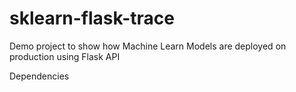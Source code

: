 # sklearn-flask-trace
Demo project to show how Machine Learn Models are deployed on production using Flask API


Dependencies
